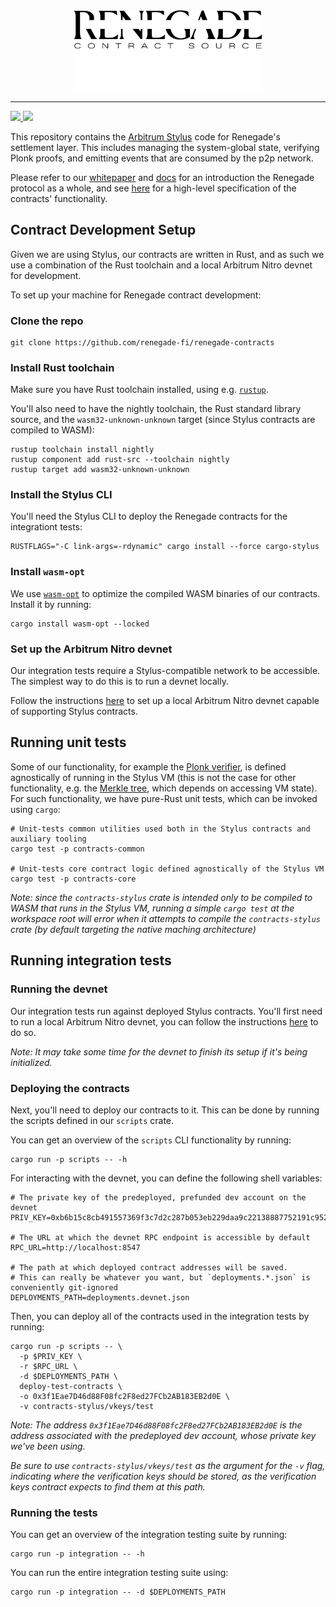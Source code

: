 <div align="center">
  <img
    alt="Renegade Logo"
    width="60%"
    src="./img/logo_light_contract.svg#gh-light-mode-only"
  />
  <img
    alt="Renegade Logo"
    width="60%"
    src="./img/logo_dark_contract.svg#gh-dark-mode-only"
  />
</div>

---

<div>
  <a href="https://twitter.com/renegade_fi" target="_blank">
    <img src="https://img.shields.io/twitter/follow/renegade_fi?style=social" />
  </a>
  <a href="https://discord.gg/renegade-fi" target="_blank">
    <img src="https://img.shields.io/discord/1032770899675463771?label=Join%20Discord&logo=discord&style=social" />
  </a>
</div>

This repository contains the [Arbitrum Stylus](https://arbitrum.io/stylus) code for Renegade's settlement layer. This includes managing the system-global state, verifying Plonk proofs, and emitting events that are consumed by the p2p network.

Please refer to our [whitepaper](https://www.renegade.fi/whitepaper.pdf) and [docs](https://docs.renegade.fi/) for an introduction the Renegade protocol as a whole, and see [here](./docs/specification.md) for a high-level specification of the contracts' functionality.

## Contract Development Setup

Given we are using Stylus, our contracts are written in Rust, and as such we use a combination of the Rust toolchain and a local Arbitrum Nitro devnet for development.

To set up your machine for Renegade contract development:

### Clone the repo
``` shell
git clone https://github.com/renegade-fi/renegade-contracts
```

### Install Rust toolchain

Make sure you have Rust toolchain installed, using e.g. [`rustup`](https://rustup.rs/).

You'll also need to have the nightly toolchain, the Rust standard library source, and the `wasm32-unknown-unknown` target (since Stylus contracts are compiled to WASM):

```shell
rustup toolchain install nightly
rustup component add rust-src --toolchain nightly
rustup target add wasm32-unknown-unknown
```

### Install the Stylus CLI

You'll need the Stylus CLI to deploy the Renegade contracts for the integrationt tests:

```shell
RUSTFLAGS="-C link-args=-rdynamic" cargo install --force cargo-stylus
```

### Install `wasm-opt`

We use [`wasm-opt`](https://github.com/brson/wasm-opt-rs) to optimize the compiled WASM binaries of our contracts. Install it by running:

```shell
cargo install wasm-opt --locked
```

### Set up the Arbitrum Nitro devnet

Our integration tests require a Stylus-compatible network to be accessible. The simplest way to do this is to run a devnet locally.

Follow the instructions [here](https://docs.arbitrum.io/stylus/how-tos/local-stylus-dev-node) to set up a local Arbitrum Nitro devnet capable of supporting Stylus contracts.

## Running unit tests

Some of our functionality, for example the [Plonk verifier](./contracts-core/src/verifier/mod.rs), is defined agnostically of running in the Stylus VM (this is not the case for other functionality, e.g. the [Merkle tree](./contracts-stylus/src/contracts/merkle.rs), which depends on accessing VM state). For such functionality, we have pure-Rust unit tests, which can be invoked using `cargo`:

```shell
# Unit-tests common utilities used both in the Stylus contracts and auxiliary tooling
cargo test -p contracts-common

# Unit-tests core contract logic defined agnostically of the Stylus VM
cargo test -p contracts-core
```

_Note: since the `contracts-stylus` crate is intended only to be compiled to WASM that runs in the Stylus VM, running a simple `cargo test` at the workspace root will error when it attempts to compile the `contracts-stylus` crate (by default targeting the native maching architecture)_

## Running integration tests

### Running the devnet

Our integration tests run against deployed Stylus contracts. You'll first need to run a local Arbitrum Nitro devnet, you can follow the instructions [here](https://docs.arbitrum.io/stylus/how-tos/local-stylus-dev-node) to do so.

_Note: It may take some time for the devnet to finish its setup if it's being initialized._

### Deploying the contracts

Next, you'll need to deploy our contracts to it. This can be done by running the scripts defined in our `scripts` crate.

You can get an overview of the `scripts` CLI functionality by running:

```shell
cargo run -p scripts -- -h
```

For interacting with the devnet, you can define the following shell variables:

```shell
# The private key of the predeployed, prefunded dev account on the devnet
PRIV_KEY=0xb6b15c8cb491557369f3c7d2c287b053eb229daa9c22138887752191c9520659

# The URL at which the devnet RPC endpoint is accessible by default
RPC_URL=http://localhost:8547

# The path at which deployed contract addresses will be saved.
# This can really be whatever you want, but `deployments.*.json` is conveniently git-ignored
DEPLOYMENTS_PATH=deployments.devnet.json
```

Then, you can deploy all of the contracts used in the integration tests by running:

```shell
cargo run -p scripts -- \
  -p $PRIV_KEY \
  -r $RPC_URL \
  -d $DEPLOYMENTS_PATH \
  deploy-test-contracts \
  -o 0x3f1Eae7D46d88F08fc2F8ed27FCb2AB183EB2d0E \
  -v contracts-stylus/vkeys/test
```

_Note: The address `0x3f1Eae7D46d88F08fc2F8ed27FCb2AB183EB2d0E` is the address associated with the predeployed dev account, whose private key we've been using._

_Be sure to use `contracts-stylus/vkeys/test` as the argument for the `-v` flag, indicating where the verification keys should be stored, as the verification keys contract expects to find them at this path._


### Running the tests

You can get an overview of the integration testing suite by running:

```shell
cargo run -p integration -- -h
```

You can run the entire integration testing suite using:

```shell
cargo run -p integration -- -d $DEPLOYMENTS_PATH
```
